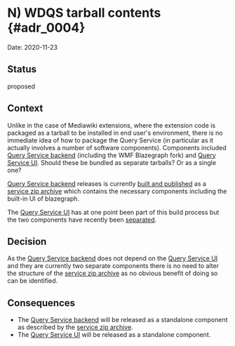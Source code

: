 # N) WDQS tarball contents {#adr_0004}

Date: 2020-11-23

## Status

proposed

## Context

Unlike in the case of Mediawiki extensions, where the extension code is packaged as a tarball to be installed in end user's environment, there is no immediate idea of how to package the Query Service (in particular as it actually involves a number of software components).
Components included [Query Service backend] (including the WMF Blazegraph fork) and [Query Service UI].
Should these be bundled as separate tarballs? Or as a single one?

[Query Service backend] releases is currently [built and published](https://gerrit.wikimedia.org/r/plugins/gitiles/wikidata/query/rdf/+/refs/heads/master/dist/) as a [service zip archive] which contains the necessary components including the built-in UI of blazegraph.

The [Query Service UI] has at one point been part of this build process but the two components have recently been [separated](https://phabricator.wikimedia.org/T241291). 

## Decision

As the [Query Service backend] does not depend on the [Query Service UI] and they are currently two separate components there is no need to alter the structure of the [service zip archive] as no obvious benefit of doing so can be identified.

## Consequences

* The [Query Service backend] will be released as a standalone component as described by the [service zip archive].
* The [Query Service UI] will be released as a standalone component.  

[Query Service UI]: https://gerrit.wikimedia.org/r/plugins/gitiles/wikidata/query/gui
[Query Service backend]: https://gerrit.wikimedia.org/r/plugins/gitiles/wikidata/query/rdf
[service zip archive]: https://archiva.wikimedia.org/repository/releases/org/wikidata/query/rdf/service/
